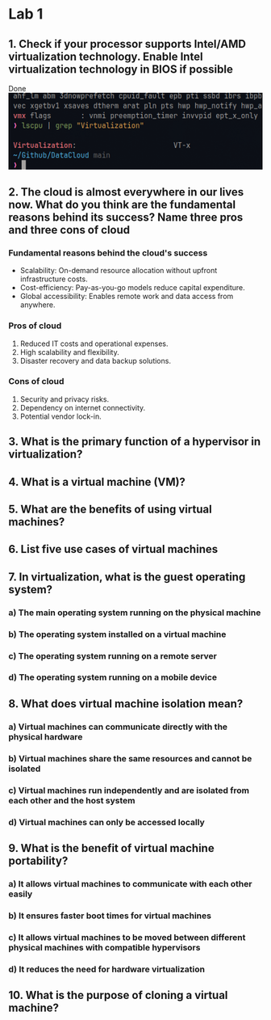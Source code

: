 # Lab 1

## 1. Check if your processor supports Intel/AMD virtualization technology. Enable Intel virtualization technology in BIOS if possible

Done
![](./assets/Screenshots/Screenshot_2025-05-10-15-02-14_22708.png)

## 2. The cloud is almost everywhere in our lives now. What do you think are the fundamental reasons behind its success? Name three pros and three cons of cloud

### Fundamental reasons behind the cloud's success

- Scalability: On-demand resource allocation without upfront infrastructure costs.
- Cost-efficiency: Pay-as-you-go models reduce capital expenditure.
- Global accessibility: Enables remote work and data access from anywhere.

### Pros of cloud

1. Reduced IT costs and operational expenses.
2. High scalability and flexibility.
3. Disaster recovery and data backup solutions.

### Cons of cloud

1. Security and privacy risks.
2. Dependency on internet connectivity.
3. Potential vendor lock-in.

## 3. What is the primary function of a hypervisor in virtualization?

## 4. What is a virtual machine (VM)?

## 5. What are the benefits of using virtual machines?

## 6. List five use cases of virtual machines

## 7. In virtualization, what is the guest operating system?

### a) The main operating system running on the physical machine

### b) The operating system installed on a virtual machine

### c) The operating system running on a remote server

### d) The operating system running on a mobile device

## 8. What does virtual machine isolation mean?

### a) Virtual machines can communicate directly with the physical hardware

### b) Virtual machines share the same resources and cannot be isolated

### c) Virtual machines run independently and are isolated from each other and the host system

### d) Virtual machines can only be accessed locally

## 9. What is the benefit of virtual machine portability?

### a) It allows virtual machines to communicate with each other easily

### b) It ensures faster boot times for virtual machines

### c) It allows virtual machines to be moved between different physical machines with compatible hypervisors

### d) It reduces the need for hardware virtualization

## 10. What is the purpose of cloning a virtual machine?
